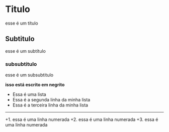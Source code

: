 # Titulo
esse é um título
## Subtitulo
esse é um subtítulo
### subsubtitulo
esse é um subsubtitulo

**isso está escrito em negrito**

- Essa é uma lista
- Essa é a segunda linha da minha lista
- Essa é a terceira linha da minha lista
---
+1. essa é uma linha numerada
+2. essa é uma linha numerada
+3. essa é uma linha numerada